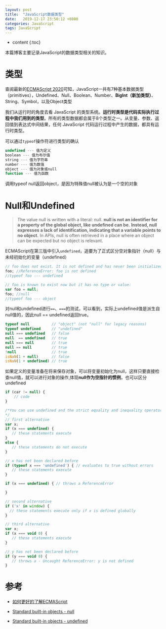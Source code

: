 ```yaml
---
layout: post
title:  "JavaScript数据类型"
date:   2019-12-17 23:50:12 +0800
categories: JavaScript
tags: JavaScript 
---
```


* content
{:toc}

本篇博客主要记录JavaScript的数据类型相关的知识。

# 类型
查阅最新的[ECMAScript 2020](https://tc39.es/ecma262/#sec-ecmascript-data-types-and-values)可知，JavaScript一共有7种基本数据类型（primitives），Undefined、Null、Boolean、Number、**BigInt（新加类型）**、String、Symbol，以及Object类型

我们从运行时的角度去看 JavaScript 的类型系统。**运行时类型是代码实际执行过程中我们用到的类型**。所有的类型数据都会属于8个类型之一。从变量、参数、返回值到表达式中间结果，任何 JavaScript 代码运行过程中产生的数据，都具有运行时类型。

可以通过`typeof`操作符进行类型的确认

```JavaScript
undefined --- 值为定义
boolean --- 值为布尔值
string --- 值为字符串
number --- 值为数值
object --- 值为对象或null
function --- 值为函数
```

调用typeof null返回object，是因为特殊值null被认为是一个空的对象

# Null和Undefined

> The value null is written with a literal: null. **null is not an identifier for a property of the global object, like undefined can be.** **Instead, null expresses a lack of identification, indicating that a variable points to no object.** In APIs, null is often retrieved in a place where an object can be expected but no object is relevant.

ECMAScript在第三版中引入`undefined`，追要为了正式区分空对象指针（null）与未经初始化的变量（undefined）

```JavaScript
// foo does not exist. It is not defined and has never been initialized:
foo; //ReferenceError: foo is not defined
//typeof foo --- undefined

// foo is known to exist now but it has no type or value:
var foo = null;
foo; //null  
//typeof foo --- object
```

对null和undefined进行`==`、`===`的测试，可以看到，实际上undefined值是派生自null值的，因此null == undefined返回true。

```JavaScript
typeof null          // "object" (not "null" for legacy reasons)
typeof undefined     // "undefined"
null === undefined   // false
null  == undefined   // true
null === null        // true
null == null         // true
!null                // true
isNaN(1 + null)      // false
isNaN(1 + undefined) // true
```

如果定义的变量准备在将来保存对象，可以将变量初始化为null，这样只要直接检查null值，就可以进行对象的操作,体现**null作为空指针的惯例**，也可以区分undefined

```JavaScript
if (car != null) {
    // code 
}
```

```JavaScript
/*You can use undefined and the strict equality and inequality operators to determine whether a variable has a value. 
*/
// first alternative
var x;
if (x === undefined) {
   // these statements execute
}
else {
   // these statements do not execute
}

// x has not been declared before
if (typeof x === 'undefined') { // evaluates to true without errors
   // these statements execute
}

if (x === undefined) { // throws a ReferenceError

}

// second alternative
if ('x' in window) {
  // these statements execute only if x is defined globally 
}

// third alternative
var x;
if (x === void 0) {
   // these statements execute
}

// y has not been declared before
if (y === void 0) {
   // throws a - Uncaught ReferenceError: y is not defined
}
```

# 参考

- [如何更好的了解ECMAScript](https://zhuanlan.zhihu.com/p/22557749)
- [Standard built-in objects - null](https://developer.mozilla.org/en-US/docs/Web/JavaScript/Reference/Global_Objects/null)
  
- [Standard built-in objects - undefined](https://developer.mozilla.org/en-US/docs/Web/JavaScript/Reference/Global_Objects/undefined)